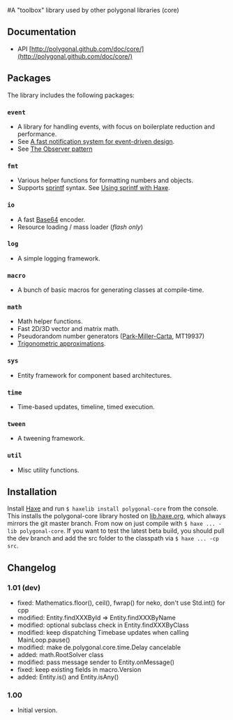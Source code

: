 #A "toolbox" library used by other polygonal libraries (core)

## Documentation
-    API [http://polygonal.github.com/doc/core/](http://polygonal.github.com/doc/core/)

## Packages
The library includes the following packages:

### `event`
- A library for handling events, with focus on boilerplate reduction and performance.
- See [A fast notification system for event-driven design](http://lab.polygonal.de/?p=2548).
- See [The Observer pattern](http://en.wikipedia.org/wiki/Observer_pattern)

### `fmt`
- Various helper functions for formatting numbers and objects.
- Supports [sprintf](http://www.cplusplus.com/reference/clibrary/cstdio/sprintf/) syntax. See [Using sprintf with Haxe](http://lab.polygonal.de/?p=1939).

### `io`
- A fast [Base64](http://en.wikipedia.org/wiki/Base64) encoder.
- Resource loading / mass loader (_flash only_)

### `log`
- A simple logging framework.

### `macro`
- A bunch of basic macros for generating classes at compile-time.

### `math`
- Math helper functions.
- Fast 2D/3D vector and matrix math.
- Pseudorandom number generators ([Park-Miller-Carta](http://lab.polygonal.de/?p=162), MT19937)
- [Trigonometric approximations](http://lab.polygonal.de/?p=205).

### `sys`
- Entity framework for component based architectures.

### `time`
- Time-based updates, timeline, timed execution.

### `tween`
- A tweening framework.

### `util`
- Misc utility functions.

## Installation
Install [Haxe](http://haxe.org/download) and run `$ haxelib install polygonal-core` from the console.
This installs the polygonal-core library hosted on [lib.haxe.org](http://lib.haxe.org/p/polygonal-core), which always mirrors the git master branch. From now on just compile with `$ haxe ... -lib polygonal-core`.
If you want to test the latest beta build, you should pull the dev branch and add the src folder to the classpath via `$ haxe ... -cp src`.

## Changelog

### 1.01 (dev)

* fixed: Mathematics.floor(), ceil(), fwrap() for neko, don't use Std.int() for cpp
* modified: Entity.findXXXById => Entity.findXXXByName
* modified: optional subclass check in Entity.findXXXByClass
* modified: keep dispatching Timebase updates when calling MainLoop.pause()
* modified: make de.polygonal.core.time.Delay cancelable
* added: math.RootSolver class
* modified: pass message sender to Entity.onMessage()
* fixed: keep existing fields in macro.Version
* added: Entity.is() and Entity.isAny()

### 1.00

* Initial version.